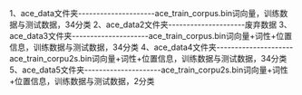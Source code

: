 1、ace_data文件夹---------------------ace_train_corpus.bin词向量，训练数据与测试数据，34分类
2、ace_data2文件夹---------------------废弃数据
3、ace_data3文件夹---------------------ace_train_corpus.bin词向量+词性+位置信息，训练数据与测试数据，34分类
4、ace_data4文件夹---------------------ace_train_corpu2s.bin词向量+词性+位置信息，训练数据与测试数据，34分类
5、ace_data5文件夹---------------------ace_train_corpu2s.bin词向量+词性+位置信息，训练数据与测试数据，2分类
